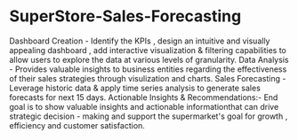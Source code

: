 # SuperStore-Sales-Forecasting
Dashboard Creation - Identify the KPIs , design an intuitive and visually appealing dashboard , add interactive visualization &amp; filtering capabilities to allow users to explore the data at various levels of granularity.
Data Analysis - Provides valuable insights to business entities regarding the effectiveness of their sales strategies through visulization and charts.
Sales Forecasting - Leverage historic data & apply time series analysis to generate sales forecasts for next 15 days.
Actionable Insights & Recommendations:- End goal is to show valuable insights and actionable informationthat can drive strategic decision - making and support the supermarket's goal for growth , efficiency and customer satisfaction.
